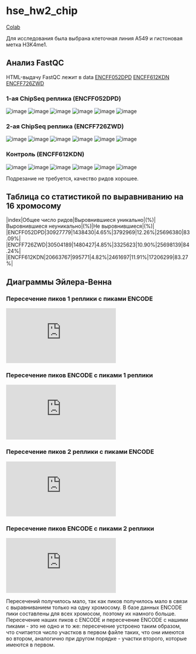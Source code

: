 # hse_hw2_chip

[Colab](https://colab.research.google.com/drive/1giruHuC5xG3CJIIF0WeogbgDk31GB0jG?usp=sharing)

Для исследования была выбрана клеточная линия A549 и гистоновая метка H3K4me1.

## Анализ FastQC

HTML-выдачу FastQC лежит в data
[ENCFF052DPD](https://github.com/Vladm0z/hse_hw2_chip/blob/main/data/ENCFF052DPD_fastqc.html)
[ENCFF612KDN](https://github.com/Vladm0z/hse_hw2_chip/blob/main/data/ENCFF612KDN_fastqc.html)
[ENCFF726ZWD](https://github.com/Vladm0z/hse_hw2_chip/blob/main/data/ENCFF726ZWD_fastqc.html)

### 1-ая ChipSeq реплика (ENCFF052DPD)

![image](https://github.com/Vladm0z/hse_hw2_chip/raw/main/data/ChipSeq_ENCFF052DPD.png)
![image](https://github.com/Vladm0z/hse_hw2_chip/raw/main/data/Pbsq_ENCFF052DPD.png)
![image](https://github.com/Vladm0z/hse_hw2_chip/raw/main/data/Psqs_ENCFF052DPD.png)
![image](https://github.com/Vladm0z/hse_hw2_chip/raw/main/data/Pbsc_ENCFF052DPD.png)
![image](https://github.com/Vladm0z/hse_hw2_chip/raw/main/data/PsGCc_ENCFF052DPD.png)
![image](https://github.com/Vladm0z/hse_hw2_chip/raw/main/data/PbNc_ENCFF052DPD.png)


### 2-ая ChipSeq реплика (ENCFF726ZWD)

![image](https://github.com/Vladm0z/hse_hw2_chip/raw/main/data/ChipSeq_ENCFF726ZWD.png)
![image](https://github.com/Vladm0z/hse_hw2_chip/raw/main/data/Pbsq_ENCFF726ZWD.png)
![image](https://github.com/Vladm0z/hse_hw2_chip/raw/main/data/Psqs_ENCFF726ZWD.png)
![image](https://github.com/Vladm0z/hse_hw2_chip/raw/main/data/Pbsc_ENCFF726ZWD.png)
![image](https://github.com/Vladm0z/hse_hw2_chip/raw/main/data/PsGCc_ENCFF726ZWD.png)
![image](https://github.com/Vladm0z/hse_hw2_chip/raw/main/data/PbNc_ENCFF726ZWD.png)


### Контроль (ENCFF612KDN)

![image](https://github.com/Vladm0z/hse_hw2_chip/raw/main/data/ChipSeq_ENCFF612KDN.png)
![image](https://github.com/Vladm0z/hse_hw2_chip/raw/main/data/Pbsq_ENCFF612KDN.png)
![image](https://github.com/Vladm0z/hse_hw2_chip/raw/main/data/Psqs_ENCFF612KDN.png)
![image](https://github.com/Vladm0z/hse_hw2_chip/raw/main/data/Pbsc_ENCFF612KDN.png)
![image](https://github.com/Vladm0z/hse_hw2_chip/raw/main/data/PsGCc_ENCFF612KDN.png)
![image](https://github.com/Vladm0z/hse_hw2_chip/raw/main/data/PbNc_ENCFF612KDN.png)

Подрезание не требуется, качество ридов хорошее.


## Таблица со статистикой по выравниванию на 16 хромосому

|index|Общее число ридов|Выровнившиеся уникально|(%)|Выровнившиеся неуникально|(%)|Не выровнившиеся|(%)|
|ENCFF052DPD|30927779|1438430|4.65%|3792969|12.26%|25696380|83.09%|
|ENCFF726ZWD|30504189|1480427|4.85%|3325623|10.90%|25698139|84.24%|
|ENCFF612KDN|20663767|995771|4.82%|2461697|11.91%|17206299|83.27%|


## Диаграммы Эйлера-Венна

### Пересечение пиков 1 реплики с пиками ENCODE

![Intervene_venn_(1) page-0001](https://github.com/Vladm0z/hse_hw2_chip/raw/main/data/Intervene_venn_1.pdf)

### Пересечение пиков ENCODE с пиками 1 реплики

![Intervene_venn (2)_page-0001](https://github.com/Vladm0z/hse_hw2_chip/raw/main/data/Intervene_venn_2.pdf)

### Пересечение пиков 2 реплики с пиками ENCODE

![Intervene_venn (3)_page-0001](https://github.com/Vladm0z/hse_hw2_chip/raw/main/data/Intervene_venn_3.pdf)

### Пересечение пиков ENCODE с пиками 2 реплики

![Intervene_venn (4)_page-0001](https://github.com/Vladm0z/hse_hw2_chip/raw/main/data/Intervene_venn_2.pdf)


Пересечений получилось мало, так как пиков получилось мало в связи с выравниванием только на одну хромосому. В базе данных ENCODE пики составлены для всех хромосом, поэтому их намного больше. Пересечение наших пиков с ENCODE и пересечение ENCODE с нашими пиками - это не одно и то же: пересечение устроено таким образом, что считается число участков в первом файле таких, что они имеются во втором, аналогично при другом порядке - участки второго, которые имеются в первом.
